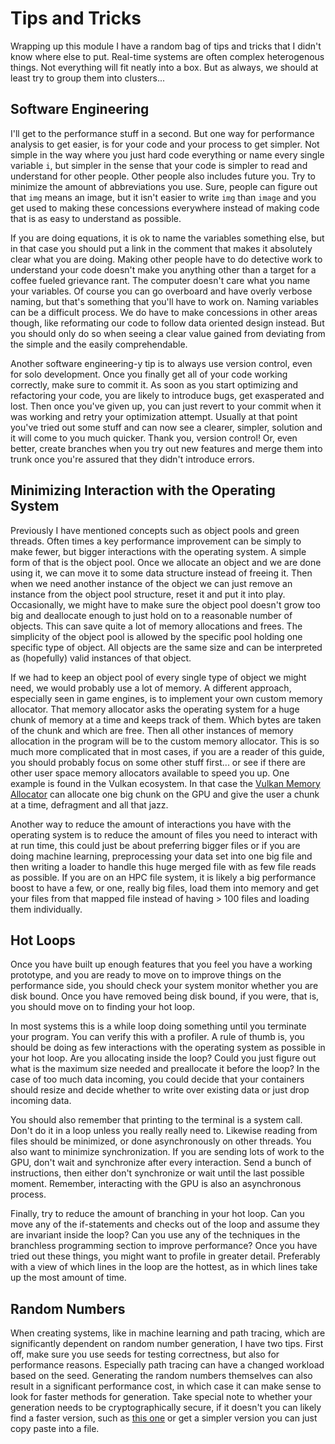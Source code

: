 # Tips and Tricks
Wrapping up this module I have a random bag of tips and tricks that I didn't know where else to put.
Real-time systems are often complex heterogenous things. Not everything will fit neatly into a box.
But as always, we should at least try to group them into clusters...

## Software Engineering
I'll get to the performance stuff in a second. But one way for performance analysis to get easier, is for your
code and your process to get simpler. Not simple in the way where you just hard code everything or name every
single variable ```i```, but simpler in the sense that your code is simpler to read and understand for other
people. Other people also includes future you. Try to minimize the amount of abbreviations you use. Sure,
people can figure out that ```img``` means an image, but it isn't easier to write ```img``` than ```image```
and you get used to making these concessions everywhere instead of making code that is as easy to understand
as possible.

If you are doing equations, it is ok to name the variables something else, but in that case you should put
a link in the comment that makes it absolutely clear what you are doing. Making other people have to do detective
work to understand your code doesn't make you anything other than a target for a coffee fueled grievance rant.
The computer doesn't care what you name your variables. Of course you can go overboard and have overly verbose
naming, but that's something that you'll have to work on. Naming variables can be a difficult process. We do
have to make concessions in other areas though, like reformating our code to follow data oriented design instead.
But you should only do so when seeing a clear value gained from deviating from the simple and the easily
comprehendable.

Another software engineering-y tip is to always use version control, even for solo development. Once you finally
get all of your code working correctly, make sure to commit it. As soon as you start optimizing and refactoring
your code, you are likely to introduce bugs, get exasperated and lost. Then once you've given up, you can just
revert to your commit when it was working and retry your optimization attempt. Usually at that point you've tried
out some stuff and can now see a clearer, simpler, solution and it will come to you much quicker. Thank you,
version control! Or, even better, create branches when you try out new features and merge them into trunk once
you're assured that they didn't introduce errors.

## Minimizing Interaction with the Operating System
Previously I have mentioned concepts such as object pools and green threads. Often times a key performance
improvement can be simply to make fewer, but bigger interactions with the operating system. A simple form of that
is the object pool. Once we allocate an object and we are done using it, we can move it to some data structure instead
of freeing it. Then when we need another instance of the object we can just remove an instance from the object pool
structure, reset it and put it into play. Occasionally, we might have to make sure the object pool doesn't grow too
big and deallocate enough to just hold on to a reasonable number of objects. This can save quite a lot of memory
allocations and frees. The simplicity of the object pool is allowed by the specific pool holding one specific
type of object. All objects are the same size and can be interpreted as (hopefully) valid instances of that object.

If we had to keep an object pool of every single type of object we might need, we would probably use a lot
of memory. A different approach, especially seen in game engines, is to implement your own custom memory allocator.
That memory allocator asks the operating system for a huge chunk of memory at a time and keeps track of them. Which
bytes are taken of the chunk and which are free. Then all other instances of memory allocation in the program will
be to the custom memory allocator. This is so much more complicated that in most cases, if you are a reader of this
guide, you should probably focus on some other stuff first... or see if there are other user space memory allocators
available to speed you up. One example is found in the Vulkan ecosystem. In that case the
[Vulkan Memory Allocator][0] can allocate one big chunk on the GPU and give the user a chunk at a time,
defragment and all that jazz.

Another way to reduce the amount of interactions you have with the operating system is to reduce the amount of
files you need to interact with at run time, this could just be about preferring bigger files or if you are doing
machine learning, preprocessing your data set into one big file and then writing a loader to handle this huge
merged file with as few file reads as possible. If you are on an HPC file system, it is likely a big performance
boost to have a few, or one, really big files, load them into memory and get your files from that mapped file
instead of having > 100 files and loading them individually.

## Hot Loops
Once you have built up enough features that you feel you have a working prototype, and you are ready to move on
to improve things on the performance side, you should check your system monitor whether you are disk bound. Once
you have removed being disk bound, if you were, that is, you should move on to finding your hot loop.

In most systems this is a while loop doing something until you terminate your program. You can verify this
with a profiler. A rule of thumb is, you should be doing as few interactions with the operating system as possible
in your hot loop. Are you allocating inside the loop? Could you just figure out what is the maximum size needed
and preallocate it before the loop? In the case of too much data incoming, you could decide that your containers
should resize and decide whether to write over existing data or just drop incoming data.

You should also remember that printing to the terminal is a system call. Don't do it in a loop unless you really
really need to. Likewise reading from files should be minimized, or done asynchronously on other threads.
You also want to minimize synchronization. If you are sending lots of work to the GPU, don't wait and synchronize
after every interaction. Send a bunch of instructions, then either don't synchronize or wait until the last possible
moment. Remember, interacting with the GPU is also an asynchronous process.

Finally, try to reduce the amount of branching in your hot loop. Can you move any of the if-statements and checks
out of the loop and assume they are invariant inside the loop? Can you use any of the techniques in the branchless
programming section to improve performance? Once you have tried out these things, you might want to profile in
greater detail. Preferably with a view of which lines in the loop are the hottest, as in which lines take up
the most amount of time.

## Random Numbers
When creating systems, like in machine learning and path tracing, which are significantly dependent on
random number generation, I have two tips. First off, make sure you use seeds for testing correctness,
but also for performance reasons. Especially path tracing can have a changed workload based on the seed.
Generating the random numbers themselves can also result in a significant performance cost, in which case
it can make sense to look for faster methods for generation. Take special note to whether your generation
needs to be cryptographically secure, if it doesn't you can likely find a faster version, such as [this one][1]
or get a simpler version you can just copy paste into a file.

[0]: https://github.com/GPUOpen-LibrariesAndSDKs/VulkanMemoryAllocator
[1]: https://youtu.be/5_RAHZQCPjE
